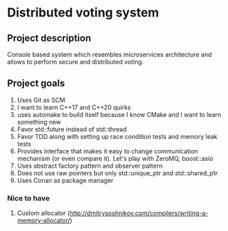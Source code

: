 # **Distributed voting system**

## Project description
Console based system which resembles microservices architecture and allows to perform secure and distributed voting.

## Project goals

1. Uses Git as SCM
2. I want to learn C++17 and C++20 quirks
3. uses automake to build itself because I know CMake and I want to learn something new
4. Favor std::future instead of std::thread
5. Favor TDD along with setting up race condition tests and memory leak tests
6. Provides interface that makes it easy to change communication mechanism (or even compare it). Let's play with ZeroMQ, boost::asio
7. Uses abstract factory pattern and observer pattern
8. Does not use raw pointers but only std::unique_ptr and std::shared_ptr
9. Uses Conan as package manager



### Nice to have
1. Custom allocator (http://dmitrysoshnikov.com/compilers/writing-a-memory-allocator/)
